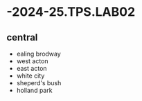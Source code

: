 # -2024-25.TPS.LAB02
## central
- ealing brodway
- west acton
- east acton
- white city
- sheperd's bush
- holland park